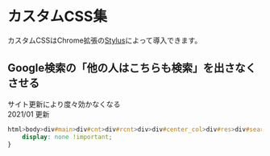 # カスタムCSS集

カスタムCSSはChrome拡張の[Stylus](https://chrome.google.com/webstore/detail/stylus/clngdbkpkpeebahjckkjfobafhncgmne)によって導入できます。

## Google検索の「他の人はこちらも検索」を出さなくさせる
サイト更新により度々効かなくなる  
2021/01 更新
```css
html>body>div#main>div#cnt>div#rcnt>div>div#center_col>div#res>div#search div[id*="eob_"]{
    display: none !important;
}
```

